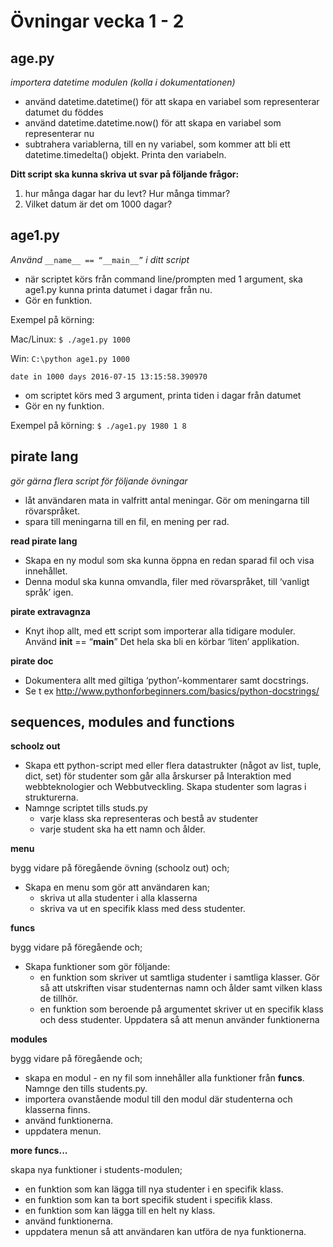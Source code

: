 # Övningar vecka 1 - 2

## age.py
 _importera datetime modulen (kolla i dokumentationen)_
 
- använd datetime.datetime() för att skapa en variabel som representerar datumet du föddes 
- använd datetime.datetime.now() för att skapa en variabel som representerar nu
- subtrahera variablerna, till en ny variabel, som kommer att bli ett datetime.timedelta() objekt. Printa den variabeln.


**Ditt script ska kunna skriva ut svar på följande frågor:**

1. hur många dagar har du levt? Hur många timmar? 
2. Vilket datum är det om 1000 dagar? 



##



## age1.py

_Använd_ `__name__ == “__main__”` _i ditt script_


- när scriptet körs från command line/prompten med 1 argument, ska age1.py kunna printa datumet i dagar från nu. 
- Gör en funktion.

Exempel på körning:

Mac/Linux: `$ ./age1.py 1000`

Win: `C:\python age1.py 1000`

`date in 1000 days 2016-07-15 13:15:58.390970`



- om scriptet körs med 3 argument, printa tiden i dagar från datumet
- Gör en ny funktion.

Exempel på körning:
`$ ./age1.py 1980 1 8`



##



## pirate lang

_gör gärna flera script för följande övningar_

- låt användaren mata in valfritt antal meningar. Gör om meningarna till rövarspråket.
- spara till meningarna till en fil, en mening per rad.

**read pirate lang**
- Skapa en ny modul som ska kunna öppna en redan sparad fil och visa innehållet.
- Denna modul ska kunna omvandla, filer med rövarspråket, till ‘vanligt språk’ igen.


**pirate extravagnza** 
- Knyt ihop allt, med ett script som importerar alla tidigare moduler. Använd __init__ == “__main__”
  Det hela ska bli en körbar ‘liten’ applikation.

**pirate doc**
- Dokumentera allt med giltiga ‘python’-kommentarer samt docstrings.
- Se t ex http://www.pythonforbeginners.com/basics/python-docstrings/


##


## sequences, modules and functions

**schoolz out**

- Skapa ett python-script med eller flera datastrukter (något av list, tuple, dict, set) för studenter som går alla årskurser på
  Interaktion med webbteknologier och Webbutveckling. Skapa studenter som lagras i strukturerna. 
- Namnge scriptet tills studs.py
  - varje klass ska representeras och bestå av studenter
  - varje student ska ha ett namn och ålder.
  
  
**menu**

bygg vidare på föregående övning (schoolz out) och;

- Skapa en menu som gör att användaren kan;
  - skriva ut alla studenter i alla klasserna
  - skriva va ut en specifik klass med dess studenter.


**funcs**

bygg vidare på föregående och;

- Skapa funktioner som gör följande:
  - en funktion som skriver ut samtliga studenter i samtliga klasser. 
    Gör så att utskriften visar studenternas namn och ålder samt vilken klass de tillhör.
  - en funktion som beroende på argumentet skriver ut en specifik klass och dess studenter.
    Uppdatera så att menun använder funktionerna
 
 
**modules**

bygg vidare på föregående och;

- skapa en modul - en ny fil som innehåller alla funktioner från **funcs**. Namnge den tills students.py.
- importera ovanstående modul till den modul där studenterna och klasserna finns.
- använd funktionerna.
- uppdatera menun.


**more funcs...**

skapa nya funktioner i students-modulen;
- en funktion som kan lägga till nya studenter i en specifik klass.
- en funktion som kan ta bort specifik student i specifik klass.
- en funktion som kan lägga till en helt ny klass.
- använd funktionerna.
- uppdatera menun så att användaren kan utföra de nya funktionerna.

